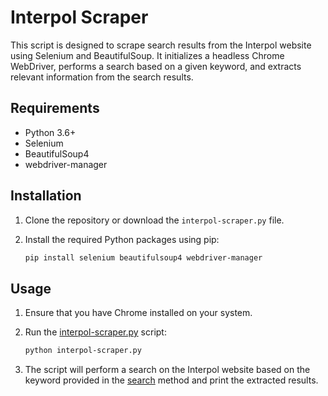 # Interpol Scraper

This script is designed to scrape search results from the Interpol website using Selenium and BeautifulSoup. It initializes a headless Chrome WebDriver, performs a search based on a given keyword, and extracts relevant information from the search results.

## Requirements

- Python 3.6+
- Selenium
- BeautifulSoup4
- webdriver-manager

## Installation

1. Clone the repository or download the `interpol-scraper.py` file.

2. Install the required Python packages using pip:

    ```bash
    pip install selenium beautifulsoup4 webdriver-manager
    ```

## Usage

1. Ensure that you have Chrome installed on your system.

2. Run the [interpol-scraper.py](http://_vscodecontentref_/1) script:

    ```bash
    python interpol-scraper.py
    ```

3. The script will perform a search on the Interpol website based on the keyword provided in the [search](http://_vscodecontentref_/2) method and print the extracted results.
